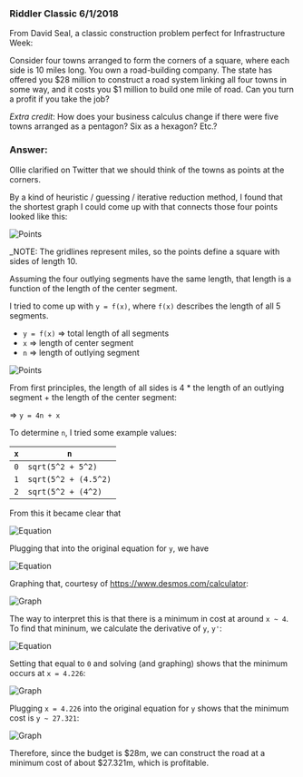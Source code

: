 ### Riddler Classic 6/1/2018
From David Seal, a classic construction problem perfect for Infrastructure Week:

Consider four towns arranged to form the corners of a square, where each side is 10 miles long. You own a road-building company. The state has offered you $28 million to construct a road system linking all four towns in some way, and it costs you $1 million to build one mile of road. Can you turn a profit if you take the job?

_Extra credit_: How does your business calculus change if there were five towns arranged as a pentagon? Six as a hexagon? Etc.?

### Answer:

Ollie clarified on Twitter that we should think of the towns as points at the corners.

By a kind of heuristic / guessing / iterative reduction method, I found that the shortest graph I could come up with that connects those four points looked like this:

![Points](/2018-06-01/points2.PNG)

_NOTE: The gridlines represent miles, so the points define a square with sides of length 10.

Assuming the four outlying segments have the same length, that length is a function of the length of the center segment.

I tried to come up with `y = f(x)`, where `f(x)` describes the length of all 5 segments.

- `y = f(x)` => total length of all segments
- `x` => length of center segment
- `n` => length of outlying segment

![Points](/2018-06-01/points3.PNG)

From first principles, the length of all sides is 4 * the length of an outlying segment + the length of the center segment:

=> `y = 4n + x`

To determine `n`, I tried some example values:

`x` | `n`
--- | ---
`0` | `sqrt(5^2 + 5^2)`
`1` | `sqrt(5^2 + (4.5^2)`
`2` | `sqrt(5^2 + (4^2)`

From this it became clear that 

![Equation](/2018-06-01/equation3.PNG)

Plugging that into the original equation for `y`, we have

![Equation](/2018-06-01/equation1.PNG)

Graphing that, courtesy of https://www.desmos.com/calculator:

![Graph](/2018-06-01/graph1.png)

The way to interpret this is that there is a minimum in cost at around `x ~ 4`. To find that mininum, we calculate the derivative of `y`, `y'`:

![Equation](/2018-06-01/equation2.PNG)

Setting that equal to `0` and solving (and graphing) shows that the minimum occurs at `x = 4.226`:

![Graph](/2018-06-01/graph2.png)

Plugging `x = 4.226` into the original equation for `y` shows that the minimum cost is `y ~ 27.321`:

![Graph](/2018-06-01/graph3.png)

Therefore, since the budget is $28m, we can construct the road at a minimum cost of about $27.321m, which is profitable.
